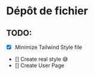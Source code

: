# Dépôt de fichier
## TODO:
- [X] Minimize Tailwind Style file
- [] Create real style 😅
- [] Create User Page